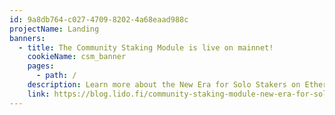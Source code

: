 ```yaml
---
id: 9a8db764-c027-4709-8202-4a68eaad988c
projectName: Landing
banners:
  - title: The Community Staking Module is live on mainnet!
    cookieName: csm_banner
    pages:
      - path: /
    description: Learn more about the New Era for Solo Stakers on Ethereum.
    link: https://blog.lido.fi/community-staking-module-new-era-for-solo-stakers/
---
```


